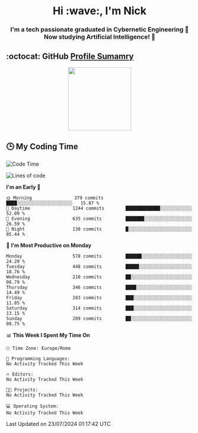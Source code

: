 <h1 align="center">Hi :wave:, I'm Nick</h1>

<h3 align="center">I'm a tech passionate graduated in Cybernetic Engineering 🤖<br>
Now studying Artificial Intelligence! 🧠</h3>


## :octocat: GitHub <a href="https://github.com/vn7n24fzkq/github-profile-summary-cards">Profile Sumamry</a>

<p align="center">
   <img style="height:170px;display:inline-block"  src="http://github-profile-summary-cards.vercel.app/api/cards/profile-details?username=CodeClimberNT&theme=github_dark" />
<!--    <img style="height:170px;display:inline-block"  src="http://github-profile-summary-cards.vercel.app/api/cards/repos-per-language?username=CodeClimberNT&theme=github_dark&exclude=" /> -->
</p>

 ## :clock3: My Coding Time 
 
<!--START_SECTION:waka-->
![Code Time](http://img.shields.io/badge/Code%20Time-361%20hrs%2059%20mins-blue)

![Lines of code](https://img.shields.io/badge/From%20Hello%20World%20I%27ve%20Written-2.7%20million%20lines%20of%20code-blue)

**I'm an Early 🐤** 

```text
🌞 Morning                379 commits         ████░░░░░░░░░░░░░░░░░░░░░   15.87 % 
🌆 Daytime                1244 commits        █████████████░░░░░░░░░░░░   52.09 % 
🌃 Evening                635 commits         ███████░░░░░░░░░░░░░░░░░░   26.59 % 
🌙 Night                  130 commits         █░░░░░░░░░░░░░░░░░░░░░░░░   05.44 % 
```
📅 **I'm Most Productive on Monday** 

```text
Monday                   578 commits         ██████░░░░░░░░░░░░░░░░░░░   24.20 % 
Tuesday                  448 commits         █████░░░░░░░░░░░░░░░░░░░░   18.76 % 
Wednesday                210 commits         ██░░░░░░░░░░░░░░░░░░░░░░░   08.79 % 
Thursday                 346 commits         ████░░░░░░░░░░░░░░░░░░░░░   14.49 % 
Friday                   283 commits         ███░░░░░░░░░░░░░░░░░░░░░░   11.85 % 
Saturday                 314 commits         ███░░░░░░░░░░░░░░░░░░░░░░   13.15 % 
Sunday                   209 commits         ██░░░░░░░░░░░░░░░░░░░░░░░   08.75 % 
```


📊 **This Week I Spent My Time On** 

```text
🕑︎ Time Zone: Europe/Rome

💬 Programming Languages: 
No Activity Tracked This Week

🔥 Editors: 
No Activity Tracked This Week

🐱‍💻 Projects: 
No Activity Tracked This Week

💻 Operating System: 
No Activity Tracked This Week
```


 Last Updated on 23/07/2024 01:17:42 UTC
<!--END_SECTION:waka-->

